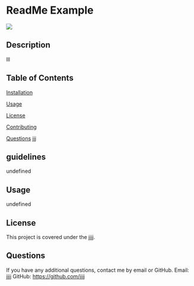 # ReadMe Example
![](https://img.shields.io/badge/license-jjjj-green?style=for-the-badge&logo=github)
## Description
lll
## Table of Contents
[Installation](#Installation)

[Usage](#Usage)

[License](#License)

[Contributing](#Contributing)

[Questions](#Questions)
jjj
## guidelines

undefined
## Usage

undefined
## License
This project is covered under the jjjj.
## Questions
If you have any additional questions, contact me by email or GitHub.
Email: jjjj
GitHub: https://github.com/jjjj